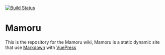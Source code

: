 [![Build Status](https://travis-ci.com/Macouta/Mamoru.svg?branch=master)](https://travis-ci.com/Macouta/Mamoru)
# Mamoru

This is the repository for the Mamoru wiki, Mamoru is a static dynamic site that use [Markdown](https://guides.github.com/features/mastering-markdown/) with [VuePress](https://vuepress.vuejs.org/guide/)
